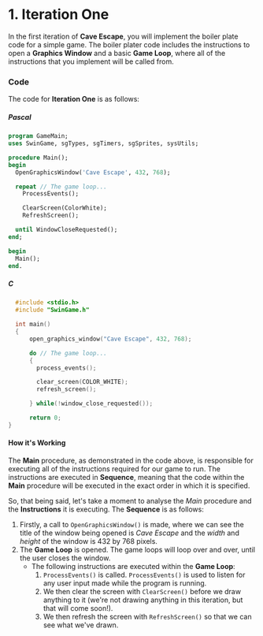 # 1. Iteration One

In the first iteration of **Cave Escape**, you will implement the boiler plate code for a simple game. The boiler plater code includes the instructions to open a **Graphics Window** and a basic **Game Loop**, where all of the instructions that you implement will be called from.

### Code

The code for **Iteration One** is as follows:

##### Pascal

```pascal
program GameMain;
uses SwinGame, sgTypes, sgTimers, sgSprites, sysUtils;

procedure Main();
begin
  OpenGraphicsWindow('Cave Escape', 432, 768);

  repeat // The game loop...
    ProcessEvents();

    ClearScreen(ColorWhite);
    RefreshScreen();

  until WindowCloseRequested();
end;

begin
  Main();
end.

```

##### C

```c
  #include <stdio.h>
  #include "SwinGame.h"

  int main()
  {
      open_graphics_window("Cave Escape", 432, 768);

      do // The game loop...
      {
        process_events();

        clear_screen(COLOR_WHITE);
        refresh_screen();

      } while(!window_close_requested());

      return 0;
}
```

#### How it's Working
The **Main** procedure, as demonstrated in the code above, is responsible for executing all of the instructions required for our game to run. The instructions are executed in **Sequence**, meaning that the code within the **Main** procedure will be executed in the exact order in which it is specified.

So, that being said, let's take a moment to analyse the *Main* procedure and the **Instructions** it is executing. The **Sequence** is as follows:

  1. Firstly, a call to ```OpenGraphicsWindow()``` is made, where we can see the title of the window being opened is *Cave Escape* and the *width* and *height* of the window is 432 by 768 pixels.
  2. The **Game Loop** is opened. The game loops will loop over and over, until the user closes the window.
     * The following instructions are executed within the **Game Loop**:
        1. ```ProcessEvents()``` is called. ```ProcessEvents()``` is used to listen for any user input made while the program is running.
        2. We then clear the screen with ```ClearScreen()``` before we draw anything to it (we're not drawing anything in this iteration, but that will come soon!).
        3. We then refresh the screen with ```RefreshScreen()``` so that we can see what we've drawn.
